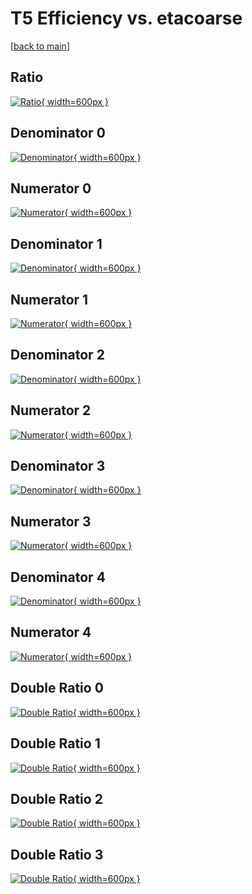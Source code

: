 # T5 Efficiency vs. etacoarse

[[back to main](./)]



## Ratio

[![Ratio](../mtv/var/T5_xtr_211_-1_eff_etacoarse.png){ width=600px }](../mtv/var/T5_xtr_211_-1_eff_etacoarse.pdf)

## Denominator 0

[![Denominator](../mtv/den/T5_xtr_211_-1_eff_etacoarse_den0.png){ width=600px }](../mtv/den/T5_xtr_211_-1_eff_etacoarse_den0.pdf)

## Numerator 0

[![Numerator](../mtv/num/T5_xtr_211_-1_eff_etacoarse_num0.png){ width=600px }](../mtv/num/T5_xtr_211_-1_eff_etacoarse_num0.pdf)

## Denominator 1

[![Denominator](../mtv/den/T5_xtr_211_-1_eff_etacoarse_den1.png){ width=600px }](../mtv/den/T5_xtr_211_-1_eff_etacoarse_den1.pdf)

## Numerator 1

[![Numerator](../mtv/num/T5_xtr_211_-1_eff_etacoarse_num1.png){ width=600px }](../mtv/num/T5_xtr_211_-1_eff_etacoarse_num1.pdf)

## Denominator 2

[![Denominator](../mtv/den/T5_xtr_211_-1_eff_etacoarse_den2.png){ width=600px }](../mtv/den/T5_xtr_211_-1_eff_etacoarse_den2.pdf)

## Numerator 2

[![Numerator](../mtv/num/T5_xtr_211_-1_eff_etacoarse_num2.png){ width=600px }](../mtv/num/T5_xtr_211_-1_eff_etacoarse_num2.pdf)

## Denominator 3

[![Denominator](../mtv/den/T5_xtr_211_-1_eff_etacoarse_den3.png){ width=600px }](../mtv/den/T5_xtr_211_-1_eff_etacoarse_den3.pdf)

## Numerator 3

[![Numerator](../mtv/num/T5_xtr_211_-1_eff_etacoarse_num3.png){ width=600px }](../mtv/num/T5_xtr_211_-1_eff_etacoarse_num3.pdf)

## Denominator 4

[![Denominator](../mtv/den/T5_xtr_211_-1_eff_etacoarse_den4.png){ width=600px }](../mtv/den/T5_xtr_211_-1_eff_etacoarse_den4.pdf)

## Numerator 4

[![Numerator](../mtv/num/T5_xtr_211_-1_eff_etacoarse_num4.png){ width=600px }](../mtv/num/T5_xtr_211_-1_eff_etacoarse_num4.pdf)

## Double Ratio 0

[![Double Ratio](../mtv/ratio/T5_xtr_211_-1_eff_etacoarse_ratio0.png){ width=600px }](../mtv/ratio/T5_xtr_211_-1_eff_etacoarse_ratio0.pdf)

## Double Ratio 1

[![Double Ratio](../mtv/ratio/T5_xtr_211_-1_eff_etacoarse_ratio1.png){ width=600px }](../mtv/ratio/T5_xtr_211_-1_eff_etacoarse_ratio1.pdf)

## Double Ratio 2

[![Double Ratio](../mtv/ratio/T5_xtr_211_-1_eff_etacoarse_ratio2.png){ width=600px }](../mtv/ratio/T5_xtr_211_-1_eff_etacoarse_ratio2.pdf)

## Double Ratio 3

[![Double Ratio](../mtv/ratio/T5_xtr_211_-1_eff_etacoarse_ratio3.png){ width=600px }](../mtv/ratio/T5_xtr_211_-1_eff_etacoarse_ratio3.pdf)

